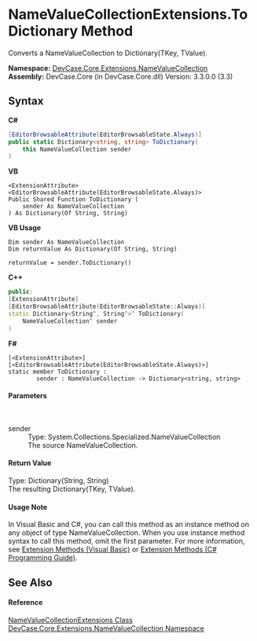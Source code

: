# NameValueCollectionExtensions.ToDictionary Method 
 

Converts a NameValueCollection to Dictionary(TKey, TValue).

**Namespace:**&nbsp;<a href="N_DevCase_Core_Extensions_NameValueCollection">DevCase.Core.Extensions.NameValueCollection</a><br />**Assembly:**&nbsp;DevCase.Core (in DevCase.Core.dll) Version: 3.3.0.0 (3.3)

## Syntax

**C#**<br />
``` C#
[EditorBrowsableAttribute(EditorBrowsableState.Always)]
public static Dictionary<string, string> ToDictionary(
	this NameValueCollection sender
)
```

**VB**<br />
``` VB
<ExtensionAttribute>
<EditorBrowsableAttribute(EditorBrowsableState.Always)>
Public Shared Function ToDictionary ( 
	sender As NameValueCollection
) As Dictionary(Of String, String)
```

**VB Usage**<br />
``` VB Usage
Dim sender As NameValueCollection
Dim returnValue As Dictionary(Of String, String)

returnValue = sender.ToDictionary()
```

**C++**<br />
``` C++
public:
[ExtensionAttribute]
[EditorBrowsableAttribute(EditorBrowsableState::Always)]
static Dictionary<String^, String^>^ ToDictionary(
	NameValueCollection^ sender
)
```

**F#**<br />
``` F#
[<ExtensionAttribute>]
[<EditorBrowsableAttribute(EditorBrowsableState.Always)>]
static member ToDictionary : 
        sender : NameValueCollection -> Dictionary<string, string> 

```


#### Parameters
&nbsp;<dl><dt>sender</dt><dd>Type: System.Collections.Specialized.NameValueCollection<br />The source NameValueCollection.</dd></dl>

#### Return Value
Type: Dictionary(String, String)<br />The resulting Dictionary(TKey, TValue).

#### Usage Note
In Visual Basic and C#, you can call this method as an instance method on any object of type NameValueCollection. When you use instance method syntax to call this method, omit the first parameter. For more information, see <a href="https://docs.microsoft.com/dotnet/visual-basic/programming-guide/language-features/procedures/extension-methods">Extension Methods (Visual Basic)</a> or <a href="https://docs.microsoft.com/dotnet/csharp/programming-guide/classes-and-structs/extension-methods">Extension Methods (C# Programming Guide)</a>.

## See Also


#### Reference
<a href="T_DevCase_Core_Extensions_NameValueCollection_NameValueCollectionExtensions">NameValueCollectionExtensions Class</a><br /><a href="N_DevCase_Core_Extensions_NameValueCollection">DevCase.Core.Extensions.NameValueCollection Namespace</a><br />